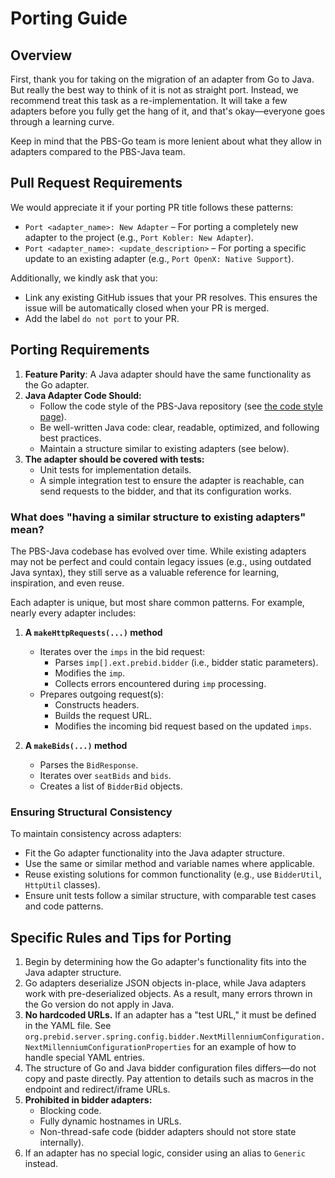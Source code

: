 # Porting Guide

## Overview

First, thank you for taking on the migration of an adapter from Go to Java. But really the best way to think of it is not as straight port. Instead, we recommend treat this task as a re-implementation. It will take a few adapters before you fully get the hang of it, and that's okay—everyone goes through a learning curve.

Keep in mind that the PBS-Go team is more lenient about what they allow in adapters compared to the PBS-Java team.

## Pull Request Requirements

We would appreciate it if your porting PR title follows these patterns:

- `Port <adapter_name>: New Adapter` – For porting a completely new adapter to the project (e.g., `Port Kobler: New Adapter`).
- `Port <adapter_name>: <update_description>` – For porting a specific update to an existing adapter (e.g., `Port OpenX: Native Support`).

Additionally, we kindly ask that you:

- Link any existing GitHub issues that your PR resolves. This ensures the issue will be automatically closed when your PR is merged.
- Add the label `do not port` to your PR.

## Porting Requirements

1. **Feature Parity**: A Java adapter should have the same functionality as the Go adapter.
2. **Java Adapter Code Should:**
    - Follow the code style of the PBS-Java repository (see [the code style page](code-style.md)).
    - Be well-written Java code: clear, readable, optimized, and following best practices.
    - Maintain a structure similar to existing adapters (see below).
3. **The adapter should be covered with tests:**
    - Unit tests for implementation details.
    - A simple integration test to ensure the adapter is reachable, can send requests to the bidder, and that its configuration works.

### What does "having a similar structure to existing adapters" mean?

The PBS-Java codebase has evolved over time. While existing adapters may not be perfect and could contain legacy issues (e.g., using outdated Java syntax), they still serve as a valuable reference for learning, inspiration, and even reuse.

Each adapter is unique, but most share common patterns. For example, nearly every adapter includes:

1. **A `makeHttpRequests(...)` method**
    - Iterates over the `imps` in the bid request:
        - Parses `imp[].ext.prebid.bidder` (i.e., bidder static parameters).
        - Modifies the `imp`.
        - Collects errors encountered during `imp` processing.
    - Prepares outgoing request(s):
        - Constructs headers.
        - Builds the request URL.
        - Modifies the incoming bid request based on the updated `imps`.

2. **A `makeBids(...)` method**
    - Parses the `BidResponse`.
    - Iterates over `seatBids` and `bids`.
    - Creates a list of `BidderBid` objects.

### Ensuring Structural Consistency

To maintain consistency across adapters:
- Fit the Go adapter functionality into the Java adapter structure.
- Use the same or similar method and variable names where applicable.
- Reuse existing solutions for common functionality (e.g., use `BidderUtil`, `HttpUtil` classes).
- Ensure unit tests follow a similar structure, with comparable test cases and code patterns.

## Specific Rules and Tips for Porting

1. Begin by determining how the Go adapter's functionality fits into the Java adapter structure.
2. Go adapters deserialize JSON objects in-place, while Java adapters work with pre-deserialized objects. As a result, many errors thrown in the Go version do not apply in Java.
3. **No hardcoded URLs.** If an adapter has a "test URL," it must be defined in the YAML file. See `org.prebid.server.spring.config.bidder.NextMillenniumConfiguration.NextMillenniumConfigurationProperties` for an example of how to handle special YAML entries.
4. The structure of Go and Java bidder configuration files differs—do not copy and paste directly. Pay attention to details such as macros in the endpoint and redirect/iframe URLs.
5. **Prohibited in bidder adapters:**
    - Blocking code.
    - Fully dynamic hostnames in URLs.
    - Non-thread-safe code (bidder adapters should not store state internally).
6. If an adapter has no special logic, consider using an alias to `Generic` instead.

